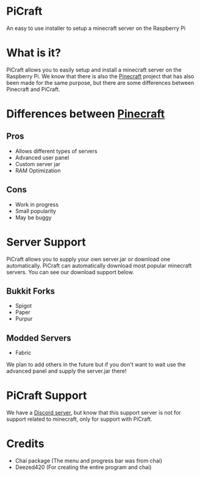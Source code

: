 # PiCraft
An easy to use installer to setup a minecraft server on the Raspberry Pi

# What is it?
PiCraft allows you to easily setup and install a minecraft server on the Raspberry Pi.
We know that there is also the [Pinecraft](https://github.com/Cat5TV/pinecraft) project that has also been made for the same purpose, but there are some differences between Pinecraft and PiCraft.

# Differences between [Pinecraft](https://github.com/Cat5TV/pinecraft)
## Pros
* Allows different types of servers
* Advanced user panel
* Custom server jar
* RAM Optimization

## Cons
* Work in progress
* Small popularity
* May be buggy

# Server Support
PiCraft allows you to supply your own server.jar or download one automatically. PiCraft can automatically download most popular minecraft servers. You can see our download support below.

## Bukkit Forks
* Spigot
* Paper
* Purpur

## Modded Servers
* Fabric

We plan to add others in the future but if you don't want to wait use the advanced panel and supply the server.jar there!

# PiCraft Support
We have a [Discord server](https://discord.gg/HhtjQU3GZr), but know that this support server is not for support related to minecraft, only for support with PiCraft.

# Credits
* Chai package (The menu and progress bar was from chai)
* Deezed420 (For creating the entire program and chai)
